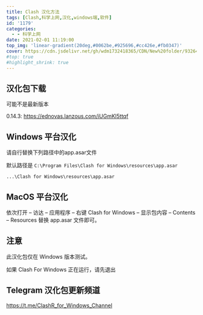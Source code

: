 ```yaml
---
title: Clash 汉化方法
tags: [Clash,科学上网,汉化,windows端,软件]
id: '1179'
categories:
  - - 科学上网
date: 2021-02-01 11:19:00
top_img: 'linear-gradient(20deg,#0062be,#925696,#cc426e,#fb0347)'
cover: https://cdn.jsdelivr.net/gh/wdm1732418365/CDN/New%20folder/93264e9bf3a10632a0fd7798af53dc8c.webp
#top: true
#highlight_shrink: true
---
```

## 汉化包下载

可能不是最新版本

0.14.3: https://ednovas.lanzous.com/iUGmKl5ttqf

## Windows 平台汉化

请自行替换下列路径中的app.asar文件

默认路径是 `C:\Program Files\Clash for Windows\resources\app.asar`

`...\Clash for Windows\resources\app.asar`

## MacOS 平台汉化
依次打开 – 访达 – 应用程序 – 右键 Clash for Windows – 显示包内容 – Contents – Resources 替换 app.asar 文件即可。

## 注意
此汉化包仅在 Windows 版本测试。

如果 Clash For Windows 正在运行，请先退出

## Telegram 汉化包更新频道

https://t.me/ClashR_for_Windows_Channel